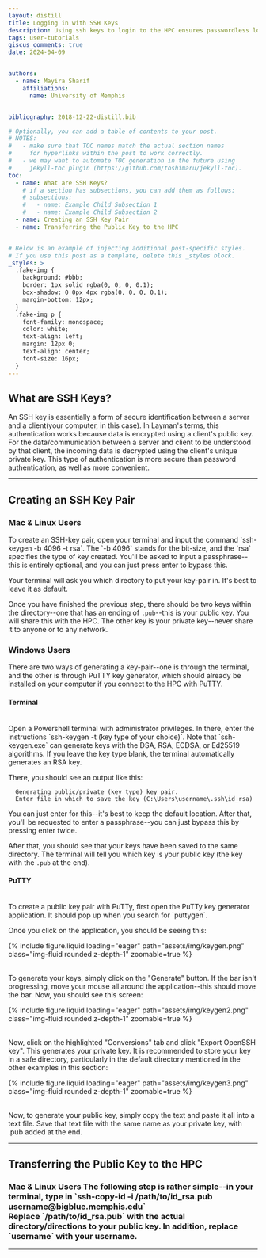 ```yaml
---
layout: distill
title: Logging in with SSH Keys
description: Using ssh keys to login to the HPC ensures passwordless logins
tags: user-tutorials
giscus_comments: true
date: 2024-04-09


authors:
  - name: Mayira Sharif
    affiliations:
      name: University of Memphis


bibliography: 2018-12-22-distill.bib

# Optionally, you can add a table of contents to your post.
# NOTES:
#   - make sure that TOC names match the actual section names
#     for hyperlinks within the post to work correctly.
#   - we may want to automate TOC generation in the future using
#     jekyll-toc plugin (https://github.com/toshimaru/jekyll-toc).
toc:
  - name: What are SSH Keys?
    # if a section has subsections, you can add them as follows:
    # subsections:
    #   - name: Example Child Subsection 1
    #   - name: Example Child Subsection 2
  - name: Creating an SSH Key Pair
  - name: Transferring the Public Key to the HPC


# Below is an example of injecting additional post-specific styles.
# If you use this post as a template, delete this _styles block.
_styles: >
  .fake-img {
    background: #bbb;
    border: 1px solid rgba(0, 0, 0, 0.1);
    box-shadow: 0 0px 4px rgba(0, 0, 0, 0.1);
    margin-bottom: 12px;
  }
  .fake-img p {
    font-family: monospace;
    color: white;
    text-align: left;
    margin: 12px 0;
    text-align: center;
    font-size: 16px;
  }
---
```


## What are SSH Keys?

An SSH key is essentially a form of secure identification between a server and a client(your computer, in this case). In Layman's terms, this authentication works because data is encrypted using a client's public key. For the data/communication between a server and client to be understood by that client, the incoming data is decrypted using the client's unique private key. This type of authentication is more secure than password authentication, as well as more convenient.

---

## Creating an SSH Key Pair

<h3>Mac & Linux Users</h3>
To create an SSH-key pair, open your terminal and input the command `ssh-keygen -b 4096 -t rsa`. The `-b 4096` stands for the bit-size, and the `rsa` specifies the type of key created. You'll be asked to input a passphrase--this is entirely optional, and you can just press enter to bypass this. 

Your terminal will ask you which directory to put your key-pair in. It's best to leave it as default.

Once you have finished the previous step, there should be two keys within the directory--one that has an ending of `.pub`--this is your public key. You will share this with the HPC. The other key is your private key--never share it to anyone or to any network. 

<h3>Windows Users</h3>
There are two ways of generating a key-pair--one is through the terminal, and the other is through PuTTY key generator, which should already be installed on your computer if you connect to the HPC with PuTTY.

<h4><strong>Terminal</strong></h4>
<br/>
Open a Powershell terminal with administrator privileges. In there, enter the instructions `ssh-keygen -t (key type of your choice)`. Note that `ssh-keygen.exe` can generate keys with the DSA, RSA, ECDSA, or Ed25519 algorithms. If you leave the key type blank, the terminal automatically generates an RSA key.

There, you should see an output like this:
<br/>
```
  Generating public/private (key type) key pair.
  Enter file in which to save the key (C:\Users\username\.ssh\id_rsa)
```


You can just enter for this--it's best to keep the default location. After that, you'll be requested to enter a passphrase--you can just bypass this by pressing enter twice.

After that, you should see that your keys have been saved to the same directory. The terminal will tell you which key is your public key (the key with the `.pub` at the end).

<h4><strong>PuTTY</strong></h4>
<br/>
To create a public key pair with PuTTy, first open the PuTTy key generator application. It should pop up when you search for `puttygen`.

Once you click on the application, you should be seeing this:

<div class="row mt-3">
    <div class="col-sm mt-3 mt-md-0">
        {% include figure.liquid loading="eager" path="assets/img/keygen.png" class="img-fluid rounded z-depth-1" zoomable=true %}
    </div>
</div>

<br/>

To generate your keys, simply click on the "Generate" button. If the bar isn't progressing, move your mouse all around the application--this should move the bar. Now, you should see this screen:

<div class="row mt-3">
    <div class="col-sm mt-3 mt-md-0">
        {% include figure.liquid loading="eager" path="assets/img/keygen2.png" class="img-fluid rounded z-depth-1" zoomable=true %}
    </div>
</div>

<br/>



Now, click on the highlighted "Conversions" tab and click "Export OpenSSH key". This generates your private key. It is recommended to store your key in a safe directory, particularly in the default directory mentioned in the other examples in this section:

<div class="row mt-3">
    <div class="col-sm mt-3 mt-md-0">
        {% include figure.liquid loading="eager" path="assets/img/keygen3.png" class="img-fluid rounded z-depth-1" zoomable=true %}
    </div>
</div>

<br/>

Now, to generate your public key, simply copy the text and paste it all into a text file. Save that text file with the same name as your private key, with .pub added at the end.


---

## Transferring the Public Key to the HPC

<h3><strong> Mac & Linux Users </strong</h3>
The following step is rather simple--in your terminal, type in `ssh-copy-id -i /path/to/id_rsa.pub username@bigblue.memphis.edu`
<br/>
Replace `/path/to/id_rsa.pub` with the actual directory/directions to your public key. In addition, replace `username` with your username.

---